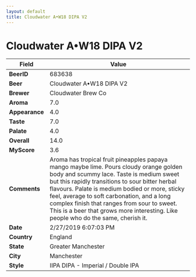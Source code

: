 ```yaml
---
layout: default
title: Cloudwater A•W18 DIPA V2
---
```


# Cloudwater A•W18 DIPA V2

| Field         | Value     |
|---------------|-----------|
| **BeerID** | 683638 |
| **Beer** | Cloudwater A•W18 DIPA V2 |
| **Brewer** | Cloudwater Brew Co |
| **Aroma** | 7.0 |
| **Appearance** | 4.0 |
| **Taste** | 7.0 |
| **Palate** | 4.0 |
| **Overall** | 14.0 |
| **MyScore** | 3.6 |
| **Comments** | Aroma has tropical fruit pineapples papaya mango maybe lime. Pours cloudy orange golden body and scummy lace. Taste is medium sweet but this rapidly transitions to sour bitter herbal flavours. Palate is medium bodied or more, sticky feel, average to soft carbonation, and a long complex finish that ranges from sour to sweet. This is a beer that grows more interesting. Like people who do the same, cherish it. |
| **Date** | 2/27/2019 6:07:03 PM |
| **Country** | England |
| **State** | Greater Manchester |
| **City** | Manchester |
| **Style** | IIPA DIPA - Imperial / Double IPA |
